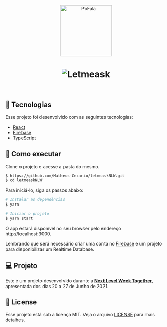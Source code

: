 <p align="center">
  <img alt="PoFala" src="https://github.com/Matheus-Cezario/letmeaskNLW/blob/main/src/assets/images/logo.svg" width="160px">
</p>


<h1 align="center">
    <img alt="Letmeask" src="https://user-images.githubusercontent.com/44527383/161451468-ffa467a8-9532-4566-979c-92373401f8ea.png">
</h1>

<br>

## 🧪 Tecnologias

Esse projeto foi desenvolvido com as seguintes tecnologias:

- [React](https://reactjs.org)
- [Firebase](https://firebase.google.com/)
- [TypeScript](https://www.typescriptlang.org/)

## 🚀 Como executar

Clone o projeto e acesse a pasta do mesmo.

```bash
$ https://github.com/Matheus-Cezario/letmeaskNLW.git
$ cd letmeaskNLW
```

Para iniciá-lo, siga os passos abaixo:
```bash
# Instalar as dependências
$ yarn

# Iniciar o projeto
$ yarn start
```
O app estará disponível no seu browser pelo endereço http://localhost:3000.

Lembrando que será necessário criar uma conta no [Firebase](https://firebase.google.com/) e um projeto para disponibilizar um Realtime Database.

## 💻 Projeto

Este é um projeto desenvolvido durante a **[Next Level Week Together](https://nextlevelweek.com/)**, apresentada dos dias 20 a 27 de Junho de 2021.



## 📝 License

Esse projeto está sob a licença MIT. Veja o arquivo [LICENSE](LICENSE.md) para mais detalhes.
